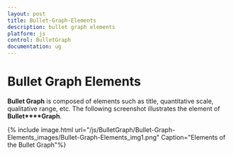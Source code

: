 ```yaml
---
layout: post
title: Bullet-Graph-Elements
description: bullet graph elements
platform: js
control: BulletGraph	
documentation: ug
---
```


# Bullet Graph Elements

**Bullet Graph** is composed of elements such as title, quantitative scale, qualitative range, etc. The following screenshot illustrates the element of **Bullet****Graph**.

{% include image.html url="/js/BulletGraph/Bullet-Graph-Elements_images/Bullet-Graph-Elements_img1.png" Caption="Elements of the Bullet Graph"%}

